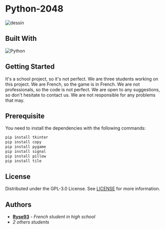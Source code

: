 # Python-2048
![dessin](https://user-images.githubusercontent.com/69793084/236804753-8ce87dbb-92a2-4d5b-bfe1-47aa6d3533ab.png)


## Built With

![Python](https://img.shields.io/badge/python-3670A0?style=for-the-badge&logo=python&logoColor=ffdd54)

## Getting Started

It's a school project, so it's not perfect. We are three students working on this project. We are French, so the game is in French. We are not professionals, so the code is not perfect. We are open to any suggestions, so don't hesitate to contact us. We are not responsible for any problems that may.

## Prerequisite
You need to install the dependencies with the following commands:
```sh
pip install tkinter
pip install copy
pip install pygame
pip install signal
pip install pillow
pip install tile
```

## License

Distributed under the GPL-3.0 License. See [LICENSE](https://github.com/Ryse93/Python-2048/blob/main/LICENSE) for more information.

## Authors

* **[Ryse93](https://github.com/Ryse93)** - *French student in high school*
* *2 others students*
